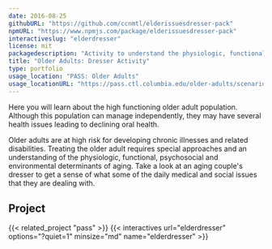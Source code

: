 ```yaml
---
date: 2016-08-25
githubURL: "https://github.com/ccnmtl/elderissuesdresser-pack"
npmURL: "https://www.npmjs.com/package/elderissuesdresser-pack"
interactiveslug: "elderdresser"
license: mit
packagedescription: "Activity to understand the physiologic, functional, psychosocial and environmental determinants of aging."
title: "Older Adults: Dresser Activity"
type: portfolio
usage_location: "PASS: Older Adults"
usage_locationURL: "https://pass.ctl.columbia.edu/older-adults/scenario-1/"
---
```


Here you will learn about the high functioning older adult population. Although this population can manage independently, they may have several health issues leading to declining oral health.

Older adults are at high risk for developing chronic illnesses and related disabilities. Treating the older adult requires special approaches and an understanding of the physiologic, functional, psychosocial and environmental determinants of aging. Take a look at an aging couple's dresser to get a sense of what some of the daily medical and social issues that they are dealing with.

## Project

{{< related_project "pass" >}}
{{< interactives url="elderdresser" options="?quiet=1" minsize="md" name="elderdresser" >}}
